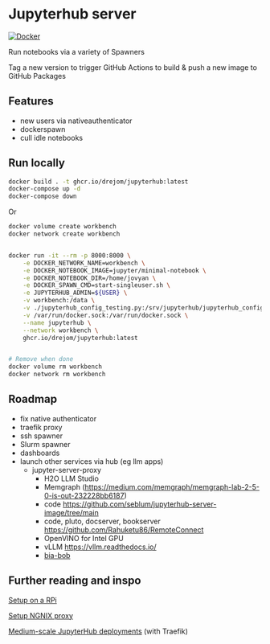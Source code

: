 # Jupyterhub server
[![Docker](https://github.com/drejom/jupyterhub/actions/workflows/build_publish_docker_image.yaml/badge.svg)](https://github.com/drejom/jupyterhub/actions/workflows/build_publish_docker_image.yaml)

Run notebooks via a variety of Spawners

Tag a new version to trigger GitHub Actions to build & push a new image to GitHub Packages

## Features

- new users via nativeauthenticator
- dockerspawn
- cull idle notebooks

## Run locally

```sh
docker build . -t ghcr.io/drejom/jupyterhub:latest
docker-compose up -d
docker-compose down
```

Or 

```sh
docker volume create workbench
docker network create workbench


docker run -it --rm -p 8000:8000 \
    -e DOCKER_NETWORK_NAME=workbench \
    -e DOCKER_NOTEBOOK_IMAGE=jupyter/minimal-notebook \
    -e DOCKER_NOTEBOOK_DIR=/home/jovyan \
    -e DOCKER_SPAWN_CMD=start-singleuser.sh \
    -e JUPYTERHUB_ADMIN=${USER} \
    -v workbench:/data \
    -v ./jupyterhub_config_testing.py:/srv/jupyterhub/jupyterhub_config_testing.py \
    -v /var/run/docker.sock:/var/run/docker.sock \
    --name jupyterhub \
    --network workbench \
    ghcr.io/drejom/jupyterhub:latest


# Remove when done
docker volume rm workbench
docker network rm workbench
```

## Roadmap

- fix native authenticator
- traefik proxy
- ssh spawner
- Slurm spawner
- dashboards
- launch other services via hub (eg llm apps)
  - jupyter-server-proxy
    - H2O LLM Studio
    - Memgraph (https://medium.com/memgraph/memgraph-lab-2-5-0-is-out-232228bb6187)
    - code https://github.com/seblum/jupyterhub-server-image/tree/main
    - code, pluto, docserver, bookserver
           https://github.com/Rahuketu86/RemoteConnect
    - OpenVINO for Intel GPU
    - vLLM https://vllm.readthedocs.io/
    - [bia-bob](https://github.com/haesleinhuepf/bia-bob?tab=readme-ov-file#no-code-custom-jupyter-kernel)

## Further reading and inspo

[Setup on a RPi](https://towardsdatascience.com/setup-your-home-jupyterhub-on-a-raspberry-pi-7ad32e20eed)

[Setup NGNIX proxy](https://hands-on.cloud/nginx-jupyter-proxy-example/)

[Medium-scale JupyterHub deployments](https://opendreamkit.org/2018/10/17/jupyterhub-docker/) (with Traefik)
